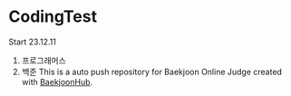 # CodingTest
Start 23.12.11
1. 프로그래머스
2. 백준
This is a auto push repository for Baekjoon Online Judge created with [BaekjoonHub](https://github.com/BaekjoonHub/BaekjoonHub).
